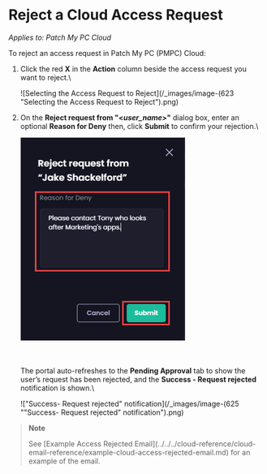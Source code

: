 # Reject a Cloud Access Request

_Applies to: Patch My PC Cloud_

To reject an access request in Patch My PC (PMPC) Cloud:

1.  Click the red **X** in the **Action** column beside the access request you want to reject.\\

    ![Selecting the Access Request to Reject](/_images/image-(623 "Selecting the Access Request to Reject").png)
2.  On the **Reject request from "<**_**user\_name**_**>"** dialog box, enter an optional **Reason for Deny** then, click **Submit** to confirm your rejection.\\

    ![](/_images/image-(624).png)

    \
    \
    The portal auto-refreshes to the **Pending Approval** tab to show the user’s request has been rejected, and the **Success - Request rejected** notification is shown.\\

    !["Success- Request rejected" notification](/_images/image-(625 "\"Success- Request rejected\" notification").png)

> **Note**
>
> See \[Example Access Rejected Email]\(../../../cloud-reference/cloud-email-reference/example-cloud-access-rejected-email.md) for an example of the email.